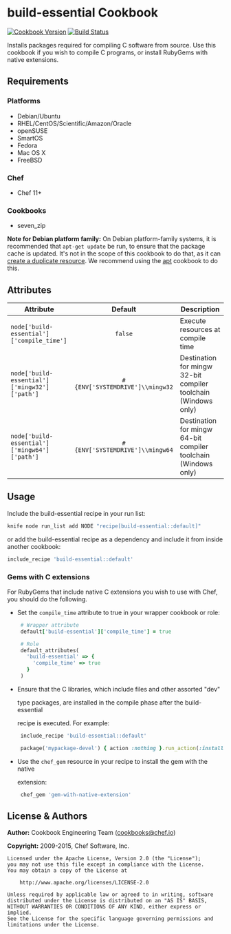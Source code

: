 # build-essential Cookbook

[![Cookbook Version](http://img.shields.io/cookbook/v/build-essential.svg)][cookbook] [![Build Status](http://img.shields.io/travis/chef-cookbooks/build-essential.svg)][travis]

Installs packages required for compiling C software from source. Use this cookbook if you wish to compile C programs, or install RubyGems with native extensions.

## Requirements

### Platforms

- Debian/Ubuntu
- RHEL/CentOS/Scientific/Amazon/Oracle
- openSUSE
- SmartOS
- Fedora
- Mac OS X
- FreeBSD

### Chef

- Chef 11+

### Cookbooks

- seven_zip

**Note for Debian platform family:** On Debian platform-family systems, it is recommended that `apt-get update` be run, to ensure that the package cache is updated. It's not in the scope of this cookbook to do that, as it can [create a duplicate resource](https://tickets.chef.io/browse/CHEF-3694). We recommend using the [apt](https://supermarket.chef.io/cookbooks/apt) cookbook to do this.

## Attributes

Attribute                                    | Default                         | Description
-------------------------------------------- | :-----------------------------: | -----------------------------------
`node['build-essential']['compile_time']`    | `false`                         | Execute resources at compile time
`node['build-essential']['mingw32']['path']` | `#{ENV['SYSTEMDRIVE']\\mingw32` | Destination for mingw 32-bit compiler toolchain (Windows only)
`node['build-essential']['mingw64']['path']` | `#{ENV['SYSTEMDRIVE']\\mingw64` | Destination for mingw 64-bit compiler toolchain (Windows only)

## Usage

Include the build-essential recipe in your run list:

```sh
knife node run_list add NODE "recipe[build-essential::default]"
```

or add the build-essential recipe as a dependency and include it from inside another cookbook:

```ruby
include_recipe 'build-essential::default'
```

### Gems with C extensions

For RubyGems that include native C extensions you wish to use with Chef, you should do the following.

- Set the `compile_time` attribute to true in your wrapper cookbook or role:

  ```ruby
   # Wrapper attribute
   default['build-essential']['compile_time'] = true
  ```

  ```ruby
   # Role
   default_attributes(
     'build-essential' => {
       'compile_time' => true
     }
   )
  ```

- Ensure that the C libraries, which include files and other assorted "dev"

  type packages, are installed in the compile phase after the build-essential

  recipe is executed. For example:

  ```ruby
   include_recipe 'build-essential::default'

   package('mypackage-devel') { action :nothing }.run_action(:install)
  ```

- Use the `chef_gem` resource in your recipe to install the gem with the native

  extension:

  ```ruby
   chef_gem 'gem-with-native-extension'
  ```

## License & Authors

**Author:** Cookbook Engineering Team ([cookbooks@chef.io](mailto:cookbooks@chef.io))

**Copyright:** 2009-2015, Chef Software, Inc.

```
Licensed under the Apache License, Version 2.0 (the "License");
you may not use this file except in compliance with the License.
You may obtain a copy of the License at

    http://www.apache.org/licenses/LICENSE-2.0

Unless required by applicable law or agreed to in writing, software
distributed under the License is distributed on an "AS IS" BASIS,
WITHOUT WARRANTIES OR CONDITIONS OF ANY KIND, either express or implied.
See the License for the specific language governing permissions and
limitations under the License.
```

[cookbook]: https://supermarket.chef.io/cookbooks/build-essential
[travis]: http://travis-ci.org/chef-cookbooks/build-essential
